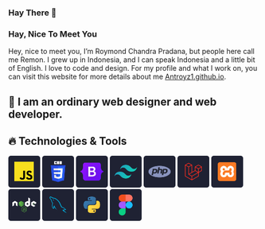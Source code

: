 ### Hay There :wave:



### Hay, Nice To Meet You
Hey, nice to meet you, I’m Roymond Chandra Pradana, but people here call me Remon. I grew up in Indonesia, and I can speak Indonesia and a little bit of English. I love to code and design. For my profile and what I work on, you can visit this website for more details about me  <a href="https://antroyz1.github.io/" target="_blank"> Antroyz1.github.io</a>.
## :footprints: I am an ordinary web designer and web developer.

<!-- <img src="https://github-readme-stats.vercel.app/api?username=celvineadiputra-dev&show_icons=true&theme=radical" alt="celvine" />
<img src="https://github-readme-stats.vercel.app/api/top-langs/?username=celvineadiputra-dev&theme=radical&layout=compact&langs_count=10"/> -->

## 🔥 Technologies & Tools

<div>
  <img src="images/JS.svg" width="64px" height="64px" alt="JavaScript"/>
  <!-- <img src="images/Vue.svg" width="64px" height="64px" alt="VueJs"/> -->
  <!-- <img src="images/React.svg" width="64px" height="64px" alt="ReactJs"/> -->
  <img src="images/Css.svg" width="64px" height="64px" alt="Css"/>
  <img src="images/Bootstrap.svg" width="64px" height="64px" alt="Bootrap"/>
  <img src="images/Tailwindcss.svg" width="64px" height="64px" alt="TailwindCss"/>
  <img src="images/Php.svg" width="64px" height="64px" alt="PHP"/>
  <img src="images/Laravel.svg" width="64px" height="64px" alt="Laravel"/>
  <img src="images/Xampp.svg" width="64px" height="64px" alt="xampp"/>
  <img src="images/Node.svg" width="64px" height="64px" alt="NodeJs"/>
  <img src="images/Mysql.svg" width="64px" height="64px" alt="Mysql"/>
  <img src="images/Python.svg" width="64px" height="64px" alt="Python"/>
  <!-- <img src="images/Mongo.svg" width="64px" height="64px" alt="MongoDb"/> -->
  <img src="images/Figma.svg" width="64px" height="64px" alt="MongoDb"/>
  <!-- <img src="images/XD.svg" width="64px" height="64px" alt="MongoDb"/> -->
</div>

